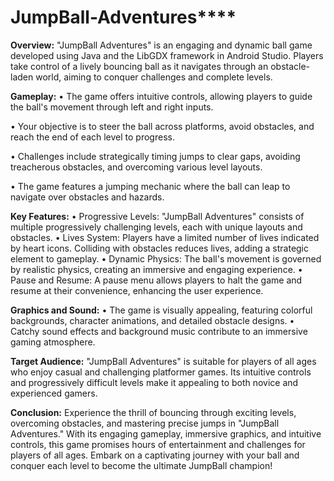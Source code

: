 # JumpBall-Adventures****
**Overview:**
"JumpBall Adventures" is an engaging and dynamic ball game developed using Java and the LibGDX framework in Android Studio. Players take control of a lively bouncing ball as it navigates through an obstacle-laden world, aiming to conquer challenges and complete levels.

**Gameplay:**
•	The game offers intuitive controls, allowing players to guide the ball's movement through left and right inputs.

•	Your objective is to steer the ball across platforms, avoid obstacles, and reach the end of each level to progress.

•	Challenges include strategically timing jumps to clear gaps, avoiding treacherous obstacles, and overcoming various level layouts.

•	The game features a jumping mechanic where the ball can leap to navigate over obstacles and hazards.

**Key Features:**
•	Progressive Levels: "JumpBall Adventures" consists of multiple progressively challenging levels, each with unique layouts and obstacles.
•	Lives System: Players have a limited number of lives indicated by heart icons. Colliding with obstacles reduces lives, adding a strategic element to gameplay.
•	Dynamic Physics: The ball's movement is governed by realistic physics, creating an immersive and engaging experience.
•	Pause and Resume: A pause menu allows players to halt the game and resume at their convenience, enhancing the user experience.


**Graphics and Sound:**
•	The game is visually appealing, featuring colorful backgrounds, character animations, and detailed obstacle designs.
•	Catchy sound effects and background music contribute to an immersive gaming atmosphere.

**Target Audience:**
"JumpBall Adventures" is suitable for players of all ages who enjoy casual and challenging platformer games. Its intuitive controls and progressively difficult levels make it appealing to both novice and experienced gamers.

**Conclusion:**
Experience the thrill of bouncing through exciting levels, overcoming obstacles, and mastering precise jumps in "JumpBall Adventures." With its engaging gameplay, immersive graphics, and intuitive controls, this game promises hours of entertainment and challenges for players of all ages. Embark on a captivating journey with your ball and conquer each level to become the ultimate JumpBall champion!

